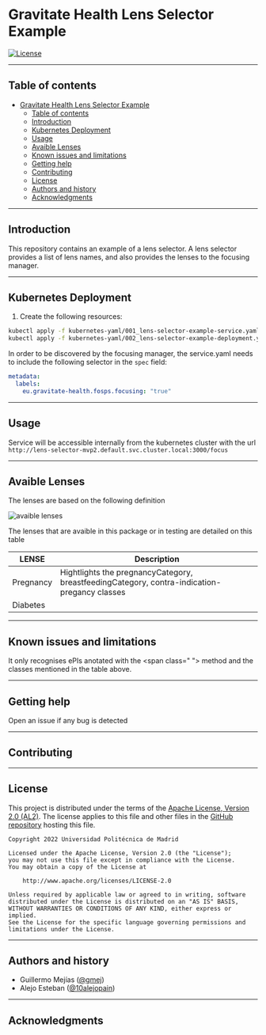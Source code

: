 # Gravitate Health Lens Selector Example

[![License](https://img.shields.io/badge/License-Apache_2.0-blue.svg)](https://opensource.org/licenses/Apache-2.0)

---
## Table of contents

- [Gravitate Health Lens Selector Example](#gravitate-health-lens-selector)
  - [Table of contents](#table-of-contents)
  - [Introduction](#introduction)
  - [Kubernetes Deployment](#kubernetes-deployment)
  - [Usage](#usage)
  - [Avaible Lenses](#avaible-lenses)
  - [Known issues and limitations](#known-issues-and-limitations)
  - [Getting help](#getting-help)
  - [Contributing](#contributing)
  - [License](#license)
  - [Authors and history](#authors-and-history)
  - [Acknowledgments](#acknowledgments)

---
## Introduction

This repository contains an example of a lens selector. A lens selector provides a list of lens names, and also provides the lenses to the focusing manager.


---
## Kubernetes Deployment

1. Create the following resources:
```bash
kubectl apply -f kubernetes-yaml/001_lens-selector-example-service.yaml
kubectl apply -f kubernetes-yaml/002_lens-selector-example-deployment.yaml
```

In order to be discovered by the focusing manager, the service.yaml needs to include the following selector in the `spec` field:

```yaml
metadata:
  labels:
    eu.gravitate-health.fosps.focusing: "true"
```


---
## Usage

Service will be accessible internally from the kubernetes cluster with the url `http://lens-selector-mvp2.default.svc.cluster.local:3000/focus`

---
## Avaible Lenses

The lenses are based on the following definition

![avaible lenses](https://github.com/Gravitate-Health/lens-selector-MVP2/tree/master/images/lenses-mvp2.png)

The lenses that are avaible in this package or in testing are detailed on this table

| LENSE     | Description                                                                                  |
|-----------|----------------------------------------------------------------------------------------------|
| Pregnancy | Hightlights the pregnancyCategory, breastfeedingCategory, contra-indication-pregancy classes |
| Diabetes  |                                                                                              |
---
## Known issues and limitations


It only recognises ePIs anotated with the \<span class=" "> method and the classes mentioned in the table above.

---
## Getting help

Open an issue if any bug is detected

---
## Contributing

---
## License

This project is distributed under the terms of the [Apache License, Version 2.0 (AL2)](http://www.apache.org/licenses/LICENSE-2.0).  The license applies to this file and other files in the [GitHub repository](https://github.com/Gravitate-Health/Focusing-module) hosting this file.

```
Copyright 2022 Universidad Politécnica de Madrid

Licensed under the Apache License, Version 2.0 (the "License");
you may not use this file except in compliance with the License.
You may obtain a copy of the License at

    http://www.apache.org/licenses/LICENSE-2.0

Unless required by applicable law or agreed to in writing, software
distributed under the License is distributed on an "AS IS" BASIS,
WITHOUT WARRANTIES OR CONDITIONS OF ANY KIND, either express or implied.
See the License for the specific language governing permissions and
limitations under the License.
```
---
## Authors and history

- Guillermo Mejías ([@gmej](https://github.com/gmej))
- Alejo Esteban ([@10alejopain](https://github.com/))


---
## Acknowledgments
